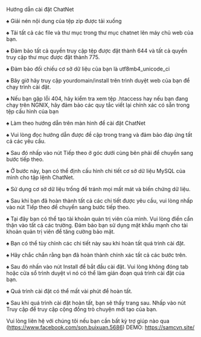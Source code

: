 

Hướng dẫn cài đặt ChatNet

♠ Giải nén nội dung của tệp zip được tải xuống 

♠ Tải tất cả các file và thư mục trong thư mục chatnet lên máy chủ web của bạn.

♠ Đảm bảo tất cả quyền truy cập tệp được đặt thành 644 và tất cả quyền truy cập thư mục được đặt thành 775.

♠ Đảm bảo đối chiếu cơ sở dữ liệu của bạn là utf8mb4_unicode_ci

♠ Bây giờ hãy truy cập yourdomain/install trên trình duyệt web của bạn để chạy trình cài đặt.

♠ Nếu bạn gặp lỗi 404, hãy kiểm tra xem tệp .htaccess hay nếu bạn đang chạy trên NGNIX, hãy đảm bảo các quy tắc viết lại chính xác có sẵn trong tệp cấu hình của bạn

♠ Làm theo hướng dẫn trên màn hình để cài đặt ChatNet

♠ Vui lòng đọc hướng dẫn được đề cập trong trang và đảm bảo đáp ứng tất cả các yêu cầu.

♠ Sau đó nhấp vào nút Tiếp theo ở góc dưới cùng bên phải để chuyển sang bước tiếp theo.

♠ Ở bước này, bạn có thể định cấu hình chi tiết cơ sở dữ liệu MySQL của mình cho tập lệnh ChatNet.

♠ Sử dụng cơ sở dữ liệu trống để tránh mọi mất mát và biến chứng dữ liệu.

♠ Sau khi bạn đã hoàn thành tất cả các chi tiết được yêu cầu, vui lòng nhấp vào nút Tiếp theo để chuyển sang bước tiếp theo.

♠ Tại đây bạn có thể tạo tài khoản quản trị viên của mình. Vui lòng điền cẩn thận vào tất cả các trường. Đảm bảo bạn sử dụng mật khẩu mạnh cho tài khoản quản trị viên để tăng cường bảo mật.

♠ Bạn có thể tùy chỉnh các chi tiết này sau khi hoàn tất quá trình cài đặt.

♠ Hãy chắc chắn rằng bạn đã hoàn thành chính xác tất cả các bước trên.


♠ Sau đó nhấn vào nút Install để bắt đầu cài đặt. Vui lòng không đóng tab hoặc cửa sổ trình duyệt vì nó có thể làm gián đoạn quá trình cài đặt của bạn.

♠ Quá trình cài đặt có thể mất vài phút để hoàn tất.

♠ Sau khi quá trình cài đặt hoàn tất, bạn sẽ thấy trang sau. Nhấp vào nút Truy cập để truy cập cộng đồng trò chuyện mới tạo của bạn.

Vui lòng liên hệ với chúng tôi nếu bạn cần bất kỳ trợ giúp nào qua (https://www.facebook.com/son.buixuan.5686)
DEMO: https://samcvn.site/
